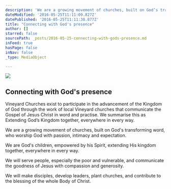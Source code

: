 ```yaml
---
description: 'We are a growing movement of churches, built on God’s transforming word, who worship God with passion, intimacy and expectation.'
dateModified: '2016-05-25T11:11:09.827Z'
datePublished: '2016-05-25T11:11:38.877Z'
title: "Connecting with God's presence"
author: []
starred: false
sourcePath: _posts/2016-05-25-connecting-with-gods-presence.md
inFeed: true
hasPage: false
inNav: false
_type: MediaObject

---
```

<article style=""><img src="https://s3-us-west-2.amazonaws.com/the-grid-img/p/839cc0cc8f21fc62d1d1088445aa3c39f841b140.jpg" /><h1>Connecting with God's presence</h1><p>Vineyard Churches exist to participate in the advancement of the Kingdom of God through the work of local Vineyard churches that communicate the Gospel of Jesus Christ in word and practise. We summarise this as Extending God’s Kingdom together, everywhere in every way. </p></article>

We are a growing movement of churches, built on God's transforming word, who worship God with passion, intimacy and expectation.

We are God's children, empowered by his Spirit, extending His kingdom together, everywhere in every way.

We will serve people, especially the poor and vulnerable, and communicate the goodness of Jesus with compassion and generosity.

We will make disciples, develop leaders, plant churches, and contribute to the blessing of the whole Body of Christ.